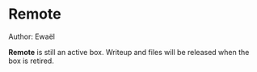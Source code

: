 # Remote

Author: Ewaël

**Remote** is still an active box. Writeup and files will be released when the box is retired.
